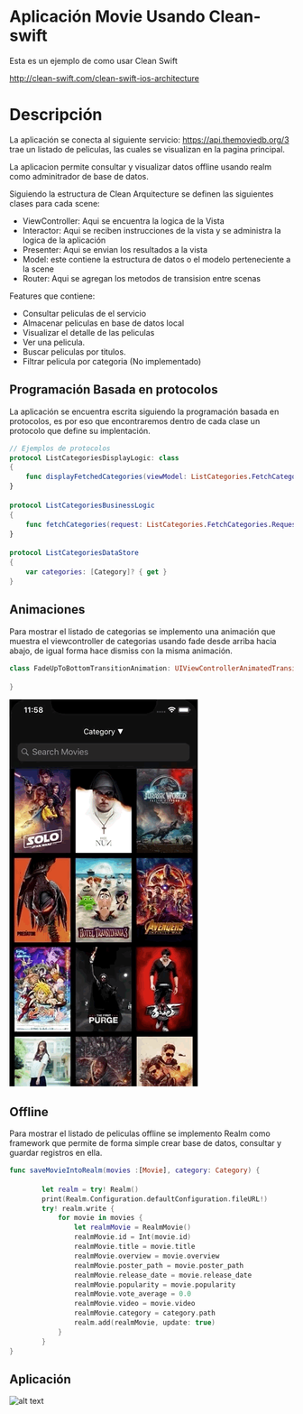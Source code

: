 # Aplicación Movie Usando Clean-swift 

Esta es un ejemplo de como usar Clean Swift 

http://clean-swift.com/clean-swift-ios-architecture

# Descripción

La aplicación se conecta al siguiente servicio:  https://api.themoviedb.org/3 trae un listado de peliculas, las cuales se visualizan en la pagina principal.

La aplicacion permite consultar y visualizar datos offline usando realm como adminitrador de base de datos.


Siguiendo la estructura de Clean Arquitecture se definen las siguientes clases para cada scene:
* ViewController:  Aqui se encuentra la logica de la Vista
* Interactor: Aqui se reciben instrucciones de la vista y se administra la logica de la aplicación
* Presenter: Aqui se envian los resultados a la vista
* Model: este contiene la estructura de datos o el modelo perteneciente a la scene
* Router: Aqui se agregan los metodos de transision entre scenas

Features que contiene:
* Consultar peliculas de el servicio
* Almacenar peliculas en base de datos local
* Visualizar el detalle de las peliculas
* Ver una pelicula.
* Buscar peliculas por titulos.
* Filtrar pelicula por categoria (No implementado)

## Programación Basada en protocolos

La aplicación se encuentra escrita siguiendo la programación basada en protocolos, es por eso que encontraremos dentro de cada clase un protocolo que define su implentación.


```swift
// Ejemplos de protocolos
protocol ListCategoriesDisplayLogic: class
{
    func displayFetchedCategories(viewModel: ListCategories.FetchCategories.ViewModel)
}

protocol ListCategoriesBusinessLogic
{
    func fetchCategories(request: ListCategories.FetchCategories.Request)
}

protocol ListCategoriesDataStore
{
    var categories: [Category]? { get }
}
```

## Animaciones

Para mostrar el listado de categorias se implemento una animación que muestra el viewcontroller de categorias usando fade desde arriba hacia abajo, de igual forma hace dismiss con la misma animación.


```swift
class FadeUpToBottomTransitionAnimation: UIViewControllerAnimatedTransitioning {

}
```

![alt text](./example/animation.gif "Animation")

## Offline

Para mostrar el listado de peliculas offline se implemento Realm como framework que permite de forma simple crear base de datos, consultar y guardar registros en ella.


```swift
func saveMovieIntoRealm(movies :[Movie], category: Category) {
        
        let realm = try! Realm()
        print(Realm.Configuration.defaultConfiguration.fileURL!)
        try! realm.write {
            for movie in movies {
                let realmMovie = RealmMovie()
                realmMovie.id = Int(movie.id)
                realmMovie.title = movie.title
                realmMovie.overview = movie.overview
                realmMovie.poster_path = movie.poster_path
                realmMovie.release_date = movie.release_date
                realmMovie.popularity = movie.popularity
                realmMovie.vote_average = 0.0
                realmMovie.video = movie.video
                realmMovie.category = category.path
                realm.add(realmMovie, update: true)
            }
		}
}
```


## Aplicación

![alt text](./example/movie.gif "Ejemplos")
